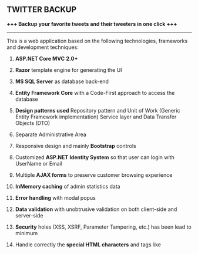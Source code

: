 TWITTER BACKUP
---------------------------------------------------------------------------------------

**+++  Backup your favorite tweets and their tweeters in one click  +++**

---------------------------------------------------------------------------------------
This is a web application based on the following technologies, frameworks and development techniques:

1.   **ASP.NET Core MVC** **2.0+**
2.  **Razor** template engine for generating the UI
3.  **MS SQL Server** as database back-end

4.  **Entity Framework Core** with a  Code-First approach to access the database
5.  **Design patterns used**
	Repository pattern and Unit of Work (Generic Entity Framework implementation)
	Service layer and Data Transfer Objects (DTO)
6.  Separate Administrative Area
7.  Responsive design and mainly **Bootstrap** controls
8.  Customized  **ASP.NET Identity System** so that user can login with UserName or Email
9.  Multiple **AJAX forms** to preserve customer browsing experience
10.  **InMemory caching** of admin statistics data
11.  **Error handling** with modal popus 
12. **Data validation** with unobtrusive validation on both client-side and server-side
13.  **Security** holes (XSS, XSRF, Parameter Tampering, etc.) has been lead to minimum
14.  Handle correctly the **special HTML characters** and tags like <script>, <br />, etc.
15.  **GitHub** repository was used with feature-based **branches** 
16.  **Unit tests** with MSTest and MOQ  cover the business functionality

---------------------------------------------------------------------------------------
**In Addition this Application also comes equiped with:** 

A) **Documentation** of the project and project architecture (as .md file, including screenshots) under Documentation folder
B) Setup **CI/CD** with **Jenkins** on Kestrel behind a local IIS instance
C) Functionality that provides **Login and register with a Twitter Account /Social Login/ **
D) Deployment in the Cloud (Azure)


OUR FULLY DEDICATED **TEAM**
---------------------------------------------------------------------------------------
Angel - github: **aniget**
Alex - github: **AlxxlA**
